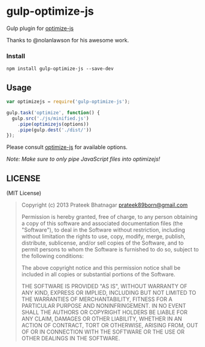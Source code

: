 # gulp-optimize-js

Gulp plugin for [optimize-js](https://github.com/nolanlawson/optimize-js)

Thanks to @nolanlawson for his awesome work.


### Install

```
npm install gulp-optimize-js --save-dev
```


## Usage

```javascript
var optimizejs = require('gulp-optimize-js');

gulp.task('optimize', function() {
  gulp.src('./js/minified.js')
    .pipe(optimizejs(options))
    .pipe(gulp.dest('./dist/'))
});
```

Please consult
[optimize-js](https://github.com/nolanlawson/optimize-js#javascript-api) for
available options.

_Note: Make sure to only pipe JavaScript files into optimizejs!_

## LICENSE

(MIT License)

> Copyright (c) 2013 Prateek Bhatnagar <prateek89born@gmail.com>
>
> Permission is hereby granted, free of charge, to any person obtaining
> a copy of this software and associated documentation files (the
> "Software"), to deal in the Software without restriction, including
> without limitation the rights to use, copy, modify, merge, publish,
> distribute, sublicense, and/or sell copies of the Software, and to
> permit persons to whom the Software is furnished to do so, subject to
> the following conditions:
>
> The above copyright notice and this permission notice shall be
> included in all copies or substantial portions of the Software.
>
> THE SOFTWARE IS PROVIDED "AS IS", WITHOUT WARRANTY OF ANY KIND,
> EXPRESS OR IMPLIED, INCLUDING BUT NOT LIMITED TO THE WARRANTIES OF
> MERCHANTABILITY, FITNESS FOR A PARTICULAR PURPOSE AND
> NONINFRINGEMENT. IN NO EVENT SHALL THE AUTHORS OR COPYRIGHT HOLDERS BE
> LIABLE FOR ANY CLAIM, DAMAGES OR OTHER LIABILITY, WHETHER IN AN ACTION
> OF CONTRACT, TORT OR OTHERWISE, ARISING FROM, OUT OF OR IN CONNECTION
> WITH THE SOFTWARE OR THE USE OR OTHER DEALINGS IN THE SOFTWARE.
